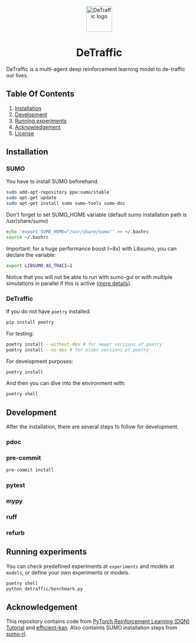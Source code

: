 <div align="center">
  <picture>
    <source media="(prefers-color-scheme: dark)" srcset="https://github.com/DeTraffic/detraffic/blob/main/assets/icon-dark.svg">
    <source media="(prefers-color-scheme: light)" srcset="https://github.com/DeTraffic/detraffic/blob/main/assets/icon-light.svg">
    <img alt="DeTraffic logo" src="https://github.com/DeTraffic/detraffic/blob/main/assets/icon-teal.svg" width=70>
  </picture>
</div>
<h1 align="center">
  DeTraffic
</h1>

DeTraffic is a multi-agent deep reinforcement learning model to de-traffic our lives.

## Table Of Contents

1. [Installation](#installation)
2. [Development](#development)
3. [Running experiments](#running_experiments)
4. [Acknowledgement](#acknowledgement)
3. [License](#license)

## Installation

### SUMO
You have to install SUMO beforehand.

```bash
sudo add-apt-repository ppa:sumo/stable
sudo apt-get update
sudo apt-get install sumo sumo-tools sumo-doc
```
Don't forget to set SUMO_HOME variable (default sumo installation path is /usr/share/sumo)
```bash
echo 'export SUMO_HOME="/usr/share/sumo"' >> ~/.bashrc
source ~/.bashrc
```
Important: for a huge performance boost (~8x) with Libsumo, you can declare the variable:
```bash
export LIBSUMO_AS_TRACI=1
```
Notice that you will not be able to run with sumo-gui or with multiple simulations in parallel if this is active ([more details](https://sumo.dlr.de/docs/Libsumo.html)).

### DeTraffic
If you do not have `poetry` installed:

```bash
pip install poetry
```

For testing:

```bash
poetry install --without-dev # for newer versions of poetry
poetry install --no-dev # for older versions of poetry
```

For development purposes:

```bash
poetry install
```

And then you can dive into the environment with:

```bash
poetry shell
```

## Development

After the installation, there are several steps to follow for development.

### pdoc

### pre-commit

```bash
pre-commit install
```

### pytest

### mypy

### ruff

### refurb

## Running experiments

You can check predefined experiments at `experiments` and models at `models`, or define your own experiments or models.

```bash
poetry shell
python detraffic/benchmark.py
```

## Acknowledgement

This repository contains code from [PyTorch Reinforcement Learning (DQN) Tutorial](https://pytorch.org/tutorials/intermediate/reinforcement_q_learning.html) and [efficient-kan](https://github.com/Blealtan/efficient-kan/). Also containts SUMO installation steps from [sumo-rl](https://github.com/LucasAlegre/sumo-rl/).
